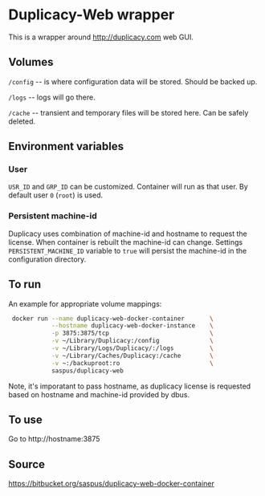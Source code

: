 # Duplicacy-Web wrapper

This is a wrapper around http://duplicacy.com web GUI. 

## Volumes 
`/config` -- is where configuration data will be stored. Should be backed up.

`/logs` --  logs will go there. 

`/cache` -- transient and temporary files will be stored here. Can be safely deleted.

## Environment variables 

### User
`USR_ID` and `GRP_ID` can be customized. Container will run as that user. By default user `0` (`root`) is used.

### Persistent machine-id
Duplicacy uses combination of machine-id and hostname to request the license. When container is rebuilt the machine-id can change. Settings `PERSISTENT_MACHINE_ID` variable to `true` will persist the machine-id in the configuration directory.

## To run
An example for appropriate volume mappings:
``` bash 
 docker run --name duplicacy-web-docker-container       \
            --hostname duplicacy-web-docker-instance    \
            -p 3875:3875/tcp                            \
            -v ~/Library/Duplicacy:/config              \
            -v ~/Library/Logs/Duplicacy/:/logs          \
            -v ~/Library/Caches/Duplicacy:/cache        \
            -v ~:/backuproot:ro                         \
            saspus/duplicacy-web
```
Note, it's imporatant to pass hostname, as duplicacy license is requested based on hostname and machine-id provided by dbus.

## To use
Go to http://hostname:3875

## Source
https://bitbucket.org/saspus/duplicacy-web-docker-container
